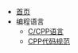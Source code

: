* [首页](/)
* 编程语言
   * [C/CPP语言](language/cpp_language.md)
   * [CPP代码规范](language/cpp_coding_style.md)
